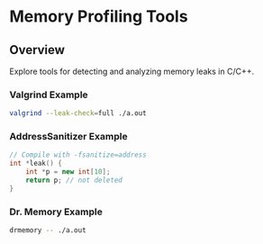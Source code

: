 # Memory Profiling Tools

## Overview
Explore tools for detecting and analyzing memory leaks in C/C++.

### Valgrind Example
```sh
valgrind --leak-check=full ./a.out
```

### AddressSanitizer Example
```cpp
// Compile with -fsanitize=address
int *leak() {
    int *p = new int[10];
    return p; // not deleted
}
```

### Dr. Memory Example
```sh
drmemory -- ./a.out
```
